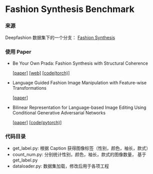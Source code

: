 # Fashion Synthesis Benchmark

### 来源

Deepfashion 数据集下的一个分支：  [Fashion Synthesis](http://mmlab.ie.cuhk.edu.hk/projects/DeepFashion/FashionSynthesis.html )



### 使用 Paper

- Be Your Own Prada: Fashion Synthesis with Structural Coherence

  [[paper]](http://openaccess.thecvf.com/content_ICCV_2017/papers/Zhu_Be_Your_Own_ICCV_2017_paper.pdf) [[web]](http://mmlab.ie.cuhk.edu.hk/projects/FashionGAN/) [[code(torch)]](https://github.com/zhusz/ICCV17-fashionGAN)   

- Language Guided Fashion Image Manipulation with Feature-wise Transformations

  [[paper](https://arxiv.org/pdf/1808.04000.pdf)]   

- Bilinear Representation for Language-based Image Editing Using Conditional Generative Adversarial Networks

  [[paper](https://arxiv.org/pdf/1903.07499.pdf)] [[code(pytorch)](https://github.com/vtddggg/BilinearGAN_for_LBIE)]  

  

### 代码目录

- get_label.py: 根据 Caption 获得图像标签（性别，颜色，袖长，款式）
- count_num.py: 分别统计性别，颜色，袖长，款式的图像数量， 基于 get_label.py
- dataloader.py: 数据集加载，修改后用于各项工程